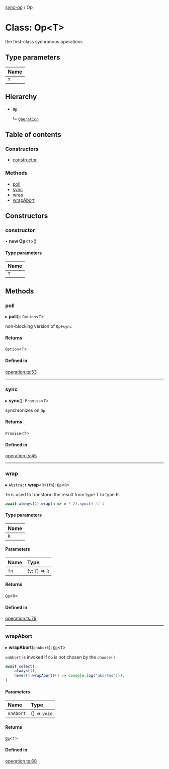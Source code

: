 [sync-op](../README.md) / Op

# Class: Op<T\>

the first-class sychronous operations

## Type parameters

| Name |
| :------ |
| `T` |

## Hierarchy

- **`Op`**

  ↳ [`Operation`](Operation.md)

## Table of contents

### Constructors

- [constructor](Op.md#constructor)

### Methods

- [poll](Op.md#poll)
- [sync](Op.md#sync)
- [wrap](Op.md#wrap)
- [wrapAbort](Op.md#wrapabort)

## Constructors

### constructor

• **new Op**<`T`\>()

#### Type parameters

| Name |
| :------ |
| `T` |

## Methods

### poll

▸ **poll**(): `Option`<`T`\>

non-blocking version of `Op#sync`

#### Returns

`Option`<`T`\>

#### Defined in

[operation.ts:53](https://github.com/dhcmrlchtdj/sync-op/blob/5c2057c/src/operation.ts#L53)

___

### sync

▸ **sync**(): `Promise`<`T`\>

synchronizes on `Op`

#### Returns

`Promise`<`T`\>

#### Defined in

[operation.ts:45](https://github.com/dhcmrlchtdj/sync-op/blob/5c2057c/src/operation.ts#L45)

___

### wrap

▸ `Abstract` **wrap**<`R`\>(`fn`): [`Op`](Op.md)<`R`\>

`fn` is used to transform the result from type T to type R.

```typescript
await always(2).wrap(n => n * 2).sync() // 4
```

#### Type parameters

| Name |
| :------ |
| `R` |

#### Parameters

| Name | Type |
| :------ | :------ |
| `fn` | (`v`: `T`) => `R` |

#### Returns

[`Op`](Op.md)<`R`\>

#### Defined in

[operation.ts:79](https://github.com/dhcmrlchtdj/sync-op/blob/5c2057c/src/operation.ts#L79)

___

### wrapAbort

▸ **wrapAbort**(`onAbort`): [`Op`](Op.md)<`T`\>

`onAbort` is invoked if `Op` is not chosen by the `choose()`

```typescript
await select(
	always(1),
	never().wrapAbort(() => console.log("aborted"))),
)
```

#### Parameters

| Name | Type |
| :------ | :------ |
| `onAbort` | () => `void` |

#### Returns

[`Op`](Op.md)<`T`\>

#### Defined in

[operation.ts:68](https://github.com/dhcmrlchtdj/sync-op/blob/5c2057c/src/operation.ts#L68)
